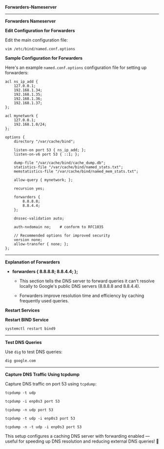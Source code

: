 **Forwarders-Nameserver**

---

**Forwarders Nameserver**

**Edit Configuration for Forwarders**

Edit the main configuration file:

```
vim /etc/bind/named.conf.options
```

**Sample Configuration for Forwarders**

Here's an example `named.conf.options` configuration file for setting up forwarders:

```
acl ns_ip_add {
    127.0.0.1;
    192.168.1.34;
    192.168.1.35;
    192.168.1.36;
    192.168.1.37;
};

acl mynetwork {
    127.0.0.1;
    192.168.1.0/24;
};

options {
    directory "/var/cache/bind";
    
    listen-on port 53 { ns_ip_add; };
    listen-on-v6 port 53 { ::1; };
    
    dump-file "/var/cache/bind/cache_dump.db";
    statistics-file "/var/cache/bind/named_stats.txt";
    memstatistics-file "/var/cache/bind/named_mem_stats.txt";
    
    allow-query { mynetwork; };
    
    recursion yes;
    
    forwarders {
        8.8.8.8;
        8.8.4.4;
    };

    dnssec-validation auto;
    
    auth-nxdomain no;    # conform to RFC1035
    
    // Recommended options for improved security
    version none;
    allow-transfer { none; };
};
```

---

**Explanation of Forwarders**

- **forwarders { 8.8.8.8; 8.8.4.4; };**

  - This section tells the DNS server to forward queries it can't resolve locally to Google's public DNS servers (8.8.8.8 and 8.8.4.4).

  - Forwarders improve resolution time and efficiency by caching frequently used queries.

**Restart Services**

**Restart BIND Service**

```
systemctl restart bind9
```

---

**Test DNS Queries**

Use `dig` to test DNS queries:

```
dig google.com
```

---

**Capture DNS Traffic Using tcpdump**

Capture DNS traffic on port 53 using `tcpdump`:

```
tcpdump -t udp
```

```
tcpdump -i enp0s3 port 53
```

```
tcpdump -n udp port 53
```

```
tcpdump -t udp -i enp0s3 port 53
```

```
tcpdump -n -t udp -i enp0s3 port 53
```

This setup configures a caching DNS server with forwarding enabled — useful for speeding up DNS resolution and reducing external DNS queries! 🚀